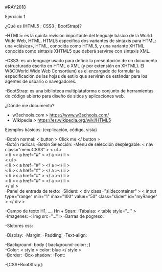 #RAY2018


Ejercicio 1  
  
¿Qué es (HTML5 ; CSS3 ; BootStrap)?  
  
-HTML5: es la quinta revisión importante del lenguaje básico de la World Wide Web, HTML. HTML5 especifica dos variantes de sintaxis para HTML: una «clásica», HTML, conocida como HTML5, y una variante XHTML conocida como sintaxis XHTML5 que deberá servirse con sintaxis XML.  
  
  -CSS3: es un lenguaje usado para definir la presentación de un documento estructurado escrito en HTML o XML (y por extensión en XHTML). El W3C(World Wide Web Consortium) es el encargado de formular la especificación de las hojas de estilo que servirán de estándar para los agentes de usuario o navegadores.  
    
  -BootStrap: es una biblioteca multiplataforma o conjunto de herramientas de código abierto para diseño de sitios y aplicaciones web.  
  
    
¿Dónde me documento?  
  
 - w3schools.com > https://www.w3schools.com/  
 - Wikipedia  > https://es.wikipedia.org/wiki/HTML5  
   
     
Ejemplos básicos: (explicación, código, vista)  
  
  -Botón normal: < button > Click me </ button >  
  -Botón radical: 
  -Botón Selección: 
  -Menú de selección desplegable: < nav class="menuCSS3" > < ul >  
			< li >< a href="#" > </ a ></ li >  
				< ul >  
					< li >< a href="#" > </ a ></ li >  
					< li >< a href="#" > </ a ></ li >  
					< li >< a href="#" > </ a ></ li >  
					< li >< a href="#" > </ a ></ li >  
				</ ul >  
  -Panel de entrada de texto:
  -Sliders: < div class="slidecontainer" >
  < input type="range" min="1" max="100" value="50" class="slider" id="myRange" >
</ div >  
    
    
    
-Campo de texto H1, ..., Hn + Span:
-Tabalas: < table style="..." >  
-Imagenes: < img src="..." > 
-Barras de pogreso:
    
      
        
-Slctores css:
  
    
      
-Display:
-Margin:
-Padding:
-Text-align:
  
    
      
-Background: body { background-color: ;}  
-Color: < style > color: blue </ style >  
-Border:
-Box-shadow:
-Font:
  
    
      
-[CSS+BootStrap]:
